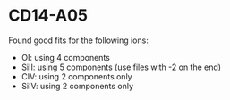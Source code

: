 # CD14-A05

Found good fits for the following ions:

- OI: using 4 components
- SiII: using 5 components (use files with -2 on the end)
- CIV: using 2 components only 
- SiIV: using 2 components only
